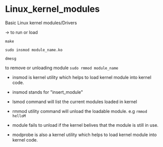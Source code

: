 # Linux_kernel_modules
Basic Linux kernel modules/Drivers


-> to run or load 

```make```

```sudo insmod module_name.ko```

```dmesg```

to remove or unloading module ```sudo rmmod module_name```



- insmod is kernel utility which helps to load kernel module into kernel code.

- insmod stands for "insert_module"

- lsmod command will list the current modules loaded in kernel

- rmmod utility command will unload the loadable module. e.g ```rmmod helloM```

- module fails to unload if the kernel belives that the module is still in use.
  


- modprobe is also a kernel utility which helps to load kernel module into kernel code.

